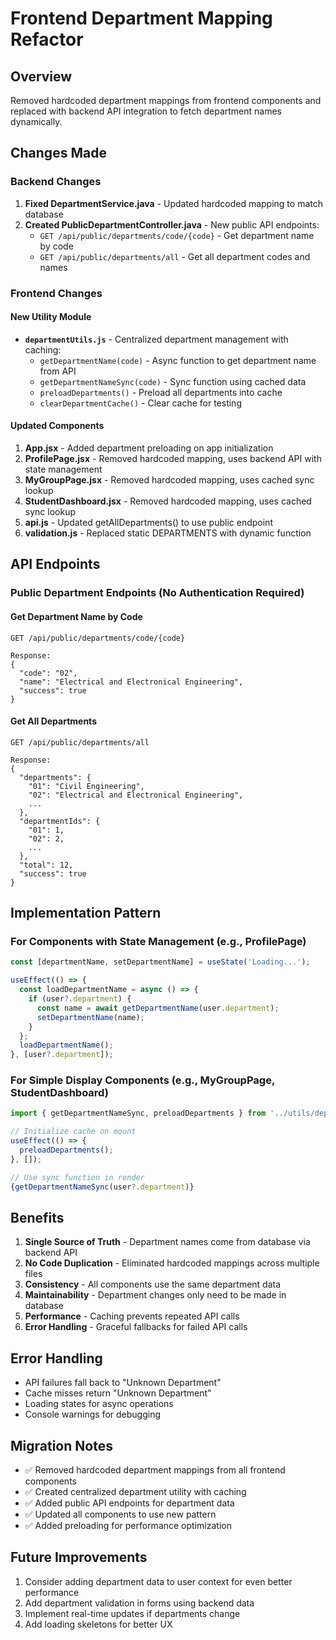 # Frontend Department Mapping Refactor

## Overview
Removed hardcoded department mappings from frontend components and replaced with backend API integration to fetch department names dynamically.

## Changes Made

### Backend Changes
1. **Fixed DepartmentService.java** - Updated hardcoded mapping to match database
2. **Created PublicDepartmentController.java** - New public API endpoints:
   - `GET /api/public/departments/code/{code}` - Get department name by code
   - `GET /api/public/departments/all` - Get all department codes and names

### Frontend Changes

#### New Utility Module
- **`departmentUtils.js`** - Centralized department management with caching:
  - `getDepartmentName(code)` - Async function to get department name from API
  - `getDepartmentNameSync(code)` - Sync function using cached data
  - `preloadDepartments()` - Preload all departments into cache
  - `clearDepartmentCache()` - Clear cache for testing

#### Updated Components
1. **App.jsx** - Added department preloading on app initialization
2. **ProfilePage.jsx** - Removed hardcoded mapping, uses backend API with state management
3. **MyGroupPage.jsx** - Removed hardcoded mapping, uses cached sync lookup
4. **StudentDashboard.jsx** - Removed hardcoded mapping, uses cached sync lookup
5. **api.js** - Updated getAllDepartments() to use public endpoint
6. **validation.js** - Replaced static DEPARTMENTS with dynamic function

## API Endpoints

### Public Department Endpoints (No Authentication Required)

#### Get Department Name by Code
```
GET /api/public/departments/code/{code}

Response:
{
  "code": "02",
  "name": "Electrical and Electronical Engineering",
  "success": true
}
```

#### Get All Departments
```
GET /api/public/departments/all

Response:
{
  "departments": {
    "01": "Civil Engineering",
    "02": "Electrical and Electronical Engineering",
    ...
  },
  "departmentIds": {
    "01": 1,
    "02": 2,
    ...
  },
  "total": 12,
  "success": true
}
```

## Implementation Pattern

### For Components with State Management (e.g., ProfilePage)
```jsx
const [departmentName, setDepartmentName] = useState('Loading...');

useEffect(() => {
  const loadDepartmentName = async () => {
    if (user?.department) {
      const name = await getDepartmentName(user.department);
      setDepartmentName(name);
    }
  };
  loadDepartmentName();
}, [user?.department]);
```

### For Simple Display Components (e.g., MyGroupPage, StudentDashboard)
```jsx
import { getDepartmentNameSync, preloadDepartments } from '../utils/departmentUtils';

// Initialize cache on mount
useEffect(() => {
  preloadDepartments();
}, []);

// Use sync function in render
{getDepartmentNameSync(user?.department)}
```

## Benefits

1. **Single Source of Truth** - Department names come from database via backend API
2. **No Code Duplication** - Eliminated hardcoded mappings across multiple files
3. **Consistency** - All components use the same department data
4. **Maintainability** - Department changes only need to be made in database
5. **Performance** - Caching prevents repeated API calls
6. **Error Handling** - Graceful fallbacks for failed API calls

## Error Handling

- API failures fall back to "Unknown Department"
- Cache misses return "Unknown Department"
- Loading states for async operations
- Console warnings for debugging

## Migration Notes

- ✅ Removed hardcoded department mappings from all frontend components
- ✅ Created centralized department utility with caching
- ✅ Added public API endpoints for department data
- ✅ Updated all components to use new pattern
- ✅ Added preloading for performance optimization

## Future Improvements

1. Consider adding department data to user context for even better performance
2. Add department validation in forms using backend data
3. Implement real-time updates if departments change
4. Add loading skeletons for better UX